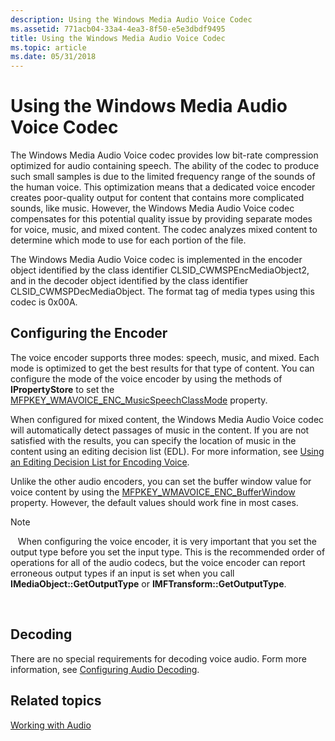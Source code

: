 ```yaml
---
description: Using the Windows Media Audio Voice Codec
ms.assetid: 771acb04-33a4-4ea3-8f50-e5e3dbdf9495
title: Using the Windows Media Audio Voice Codec
ms.topic: article
ms.date: 05/31/2018
---
```


# Using the Windows Media Audio Voice Codec

The Windows Media Audio Voice codec provides low bit-rate compression optimized for audio containing speech. The ability of the codec to produce such small samples is due to the limited frequency range of the sounds of the human voice. This optimization means that a dedicated voice encoder creates poor-quality output for content that contains more complicated sounds, like music. However, the Windows Media Audio Voice codec compensates for this potential quality issue by providing separate modes for voice, music, and mixed content. The codec analyzes mixed content to determine which mode to use for each portion of the file.

The Windows Media Audio Voice codec is implemented in the encoder object identified by the class identifier CLSID\_CWMSPEncMediaObject2, and in the decoder object identified by the class identifier CLSID\_CWMSPDecMediaObject. The format tag of media types using this codec is 0x00A.

## Configuring the Encoder

The voice encoder supports three modes: speech, music, and mixed. Each mode is optimized to get the best results for that type of content. You can configure the mode of the voice encoder by using the methods of **IPropertyStore** to set the [MFPKEY\_WMAVOICE\_ENC\_MusicSpeechClassMode](mfpkey-wmavoice-enc-musicspeechclassmodeproperty.md) property.

When configured for mixed content, the Windows Media Audio Voice codec will automatically detect passages of music in the content. If you are not satisfied with the results, you can specify the location of music in the content using an editing decision list (EDL). For more information, see [Using an Editing Decision List for Encoding Voice](usingavoiceeditingdecisionlist.md).

Unlike the other audio encoders, you can set the buffer window value for voice content by using the [MFPKEY\_WMAVOICE\_ENC\_BufferWindow](mfpkey-wmavoice-enc-bufferwindowproperty.md) property. However, the default values should work fine in most cases.

> [!Note]  
>    When configuring the voice encoder, it is very important that you set the output type before you set the input type. This is the recommended order of operations for all of the audio codecs, but the voice encoder can report erroneous output types if an input is set when you call **IMediaObject::GetOutputType** or **IMFTransform::GetOutputType**.

 

## Decoding

There are no special requirements for decoding voice audio. Form more information, see [Configuring Audio Decoding](configuringaudiodecoding.md).

## Related topics

<dl> <dt>

[Working with Audio](workingwithaudio.md)
</dt> </dl>

 

 



